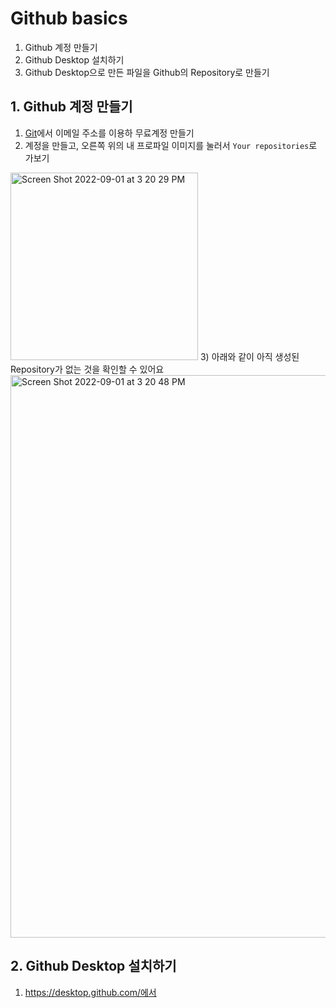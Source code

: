 # Github basics

1. Github 계정 만들기
2. Github Desktop 설치하기 
3. Github Desktop으로 만든 파일을 Github의 Repository로 만들기 

## 1. Github 계정 만들기
1) [Git](https://github.com/)에서 이메일 주소를 이용하 무료계정 만들기
2) 계정을 만들고, 오른쪽 위의 내 프로파일 이미지를 눌러서 `Your repositories`로 가보기 
<img width="300" alt="Screen Shot 2022-09-01 at 3 20 29 PM" src="https://user-images.githubusercontent.com/2341775/187848151-0facce06-0ae0-4973-95e7-bdecd7051103.png">
3) 아래와 같이 아직 생성된 Repository가 없는 것을 확인할 수 있어요 
<img width="900" alt="Screen Shot 2022-09-01 at 3 20 48 PM" src="https://user-images.githubusercontent.com/2341775/187849086-4cb44746-28ae-446b-9e80-26a4deac2849.png">


## 2. Github Desktop 설치하기
1) https://desktop.github.com/에서 
